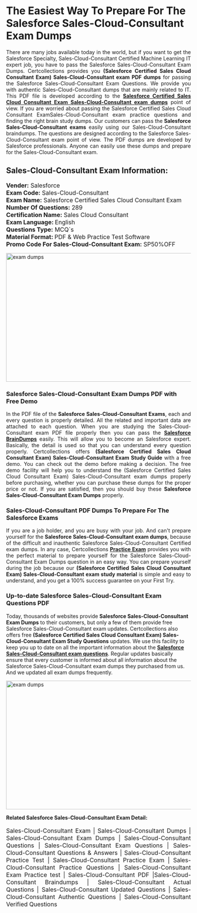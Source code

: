 <h1>The Easiest Way To Prepare For The Salesforce Sales-Cloud-Consultant Exam Dumps</h1> <p style="text-align:justify">There are many jobs available today in the world, but if you want to get the Salesforce Specialty, Sales-Cloud-Consultant Certified Machine Learning IT expert job, you have to pass the Salesforce Sales-Cloud-Consultant Exam Dumps. Certcollections provides you <strong>(Salesforce Certified Sales Cloud Consultant Exam) Sales-Cloud-Consultant exam PDF dumps</strong> for passing the Salesforce Sales-Cloud-Consultant Exam Questions. We provide you with authentic Sales-Cloud-Consultant dumps that are mainly related to IT. This PDF file is developed according to the <a href="https://www.certsofficial.com/salesforce/sales-cloud-consultant-questions"><strong>Salesforce Certified Sales Cloud Consultant Exam Sales-Cloud-Consultant exam dumps</strong></a> point of view. If you are worried about passing the Salesforce Certified Sales Cloud Consultant ExamSales-Cloud-Consultant exam practice questions and finding the right brain study dumps. Our customers can pass the <strong>Salesforce Sales-Cloud-Consultant exams </strong>easily using our Sales-Cloud-Consultant braindumps. The questions are designed according to the Salesforce Sales-Cloud-Consultant exam point of view. The PDF dumps are developed by Salesforce professionals. Anyone can easily use these dumps and prepare for the Sales-Cloud-Consultant exam.</p> <h2><strong>Sales-Cloud-Consultant Exam Information:</strong></h2> <p><span style="font-size:16px"><strong>Vender:</strong> Salesforce<br /> <strong>Exam Code:</strong> Sales-Cloud-Consultant<br /> <strong>Exam Name:</strong> Salesforce Certified Sales Cloud Consultant Exam<br /> <strong>Number Of Questions:</strong> 289<br /> <strong>Certification Name:</strong> Sales Cloud Consultant<br /> <strong>Exam Language: </strong>English<br /> <strong>Questions Type:</strong> MCQ`s<br /> <strong>Material Format: </strong>PDF & Web Practice Test Software<br /> <strong>Promo Code For Sales-Cloud-Consultant Exam:</strong> SP50%OFF</span></p> <p><a href="https://www.certsofficial.com/salesforce/sales-cloud-consultant-questions" rel="no-follow"><img alt="exam dumps" src="https://www.certcollections.com/uploads/content/certsofficial.jpg" style="height:350px; width:750px" /></a></p> <h3><strong>Salesforce Sales-Cloud-Consultant Exam Dumps PDF with Free Demo</strong></h3> <p style="text-align:justify">In the PDF file of the <strong>Salesforce Sales-Cloud-Consultant Exams</strong>, each and every question is properly detailed. All the related and important data are attached to each question. When you are studying the Sales-Cloud-Consultant exam PDF file properly then you can pass the <a href="https://www.certsofficial.com/salesforce-dumps"><strong>Salesforce BrainDumps</strong></a> easily. This will allow you to become an Salesforce expert. Basically, the detail is used so that you can understand every question properly. Certcollections offers <strong>(Salesforce Certified Sales Cloud Consultant Exam) Sales-Cloud-Consultant Exam Study Guide</strong> with a free demo. You can check out the demo before making a decision. The free demo facility will help you to understand the (Salesforce Certified Sales Cloud Consultant Exam) Sales-Cloud-Consultant exam dumps properly before purchasing, whether you can purchase these dumps for the proper price or not. If you are satisfied, then you should buy these <strong>Salesforce Sales-Cloud-Consultant Exam Dumps</strong> properly.</p> <h3><strong>Sales-Cloud-Consultant PDF Dumps To Prepare For The Salesforce Exams</strong></h3> <p style="text-align:justify">If you are a job holder, and you are busy with your job. And can't prepare yourself for the <strong>Salesforce Sales-Cloud-Consultant exam dumps</strong>, because of the difficult and inauthentic Salesforce Sales-Cloud-Consultant Certified exam dumps. In any case, Certcollections <strong><a href="https://www.certsofficial.com/">Practice Exam</a></strong> provides you with the perfect material to prepare yourself for the Salesforce Sales-Cloud-Consultant Exam Dumps question in an easy way. You can prepare yourself during the job because our <strong>(Salesforce Certified Sales Cloud Consultant Exam) Sales-Cloud-Consultant exam study material</strong> is simple and easy to understand, and you get a 100% success guarantee on your First Try.</p> <h3><strong>Up-to-date Salesforce Sales-Cloud-Consultant Exam Questions PDF</strong></h3> <p>Today, thousands of websites provide <strong>Salesforce Sales-Cloud-Consultant Exam Dumps</strong> to their customers, but only a few of them provide free Salesforce Sales-Cloud-Consultant exam updates. Certcollections also offers free <strong>(Salesforce Certified Sales Cloud Consultant Exam) Sales-Cloud-Consultant Exam Study Questions</strong> updates. We use this facility to keep you up to date on all the important information about the <a href="https://www.certsofficial.com/salesforce/sales-cloud-consultant-questions"><strong>Salesforce Sales-Cloud-Consultant exam questions</strong></a>. Regular updates basically ensure that every customer is informed about all information about the Salesforce Sales-Cloud-Consultant exam dumps they purchased from us. And we updated all exam dumps frequently.</p> <p><a href="https://www.certsofficial.com/salesforce/sales-cloud-consultant-questions"><img alt="exam dumps " src="https://www.certcollections.com/uploads/content/certsofficial2.jpg" style="height:350px; width:750px" /></a></p> <p style="text-align:justify"><span style="font-size:14px"><strong>Related Salesforce Sales-Cloud-Consultant Exam Detail:</strong></span><br /> <br /> <span style="font-size:16px">Sales-Cloud-Consultant Exam | Sales-Cloud-Consultant Dumps | Sales-Cloud-Consultant Exam Dumps | Sales-Cloud-Consultant Questions | Sales-Cloud-Consultant Exam Questions | Sales-Cloud-Consultant Questions & Answers | Sales-Cloud-Consultant Practice Test | Sales-Cloud-Consultant Practice Exam | Sales-Cloud-Consultant Practice Questions | Sales-Cloud-Consultant Exam Practice test | Sales-Cloud-Consultant PDF |Sales-Cloud-Consultant Braindumps | Sales-Cloud-Consultant Actual Questions | Sales-Cloud-Consultant Updated Questions | Sales-Cloud-Consultant Authentic Questions | Sales-Cloud-Consultant Verified Questions</span></p>
